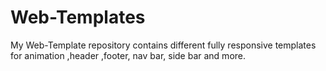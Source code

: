 # Web-Templates
My Web-Template repository contains different fully responsive templates for animation ,header ,footer, nav bar, side bar and more.
